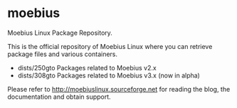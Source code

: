 moebius
=========

Moebius Linux Package Repository.

This is the official repository of Moebius Linux where you can retrieve package files and various containers.
- dists/250gto Packages related to Moebius v2.x
- dists/308gto Packages related to Moebius v3.x (now in alpha)

Please refer to http://moebiuslinux.sourceforge.net for reading the blog, the documentation and obtain support.
